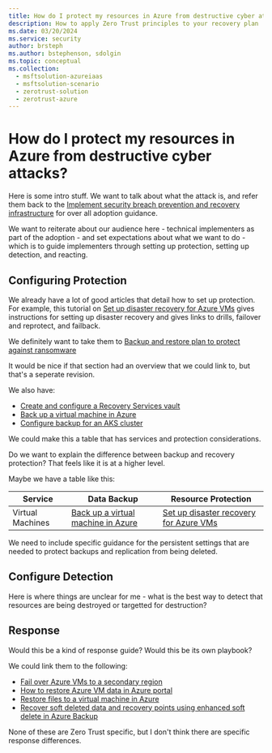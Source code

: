 ```yaml
---
title: How do I protect my resources in Azure from destructive cyber attacks?
description: How to apply Zero Trust principles to your recovery plan 
ms.date: 03/20/2024
ms.service: security
author: brsteph
ms.author: bstephenson, sdolgin
ms.topic: conceptual
ms.collection: 
  - msftsolution-azureiaas
  - msftsolution-scenario
  - zerotrust-solution
  - zerotrust-azure
---
```


# How do I protect my resources in Azure from destructive cyber attacks?

Here is some intro stuff.  We want to talk about what the attack is, and refer them back to the [Implement security breach prevention and recovery infrastructure](./adopt/prevent-reduce-business-damage-breach-infrastructure.md) for over all adoption guidance.

We want to reiterate about our audience here - technical implementers as part of the adoption - and set expectations about what we want to do - which is to guide implementers through setting up protection, setting up detection, and reacting.

## Configuring Protection

We already have a lot of good articles that detail how to set up protection.  For example, this tutorial on [Set up disaster recovery for Azure VMs](azure/site-recovery/azure-to-azure-tutorial-enable-replication) gives instructions for setting up disaster recovery and gives links to drills, failover and reprotect, and failback.

We definitely want to take them to [Backup and restore plan to protect against ransomware](azure/security/fundamentals/backup-plan-to-protect-against-ransomware)

It would be nice if that section had an overview that we could link to, but that's a seperate revision.

We also have:
- [Create and configure a Recovery Services vault](azure/backup/backup-create-recovery-services-vault)
- [Back up a virtual machine in Azure](azure/backup/quick-backup-vm-portal)
- [Configure backup for an AKS cluster](azure/backup/quick-backup-aks)

We could make this a table that has services and protection considerations.

Do we want to explain the difference between backup and recovery protection?  That  feels like it is at a higher level.

Maybe we have a table like this:

| Service | Data Backup | Resource Protection |
|---|---|---|
| Virtual Machines | [Back up a virtual machine in Azure](azure/backup/quick-backup-vm-portal) | [Set up disaster recovery for Azure VMs](azure/site-recovery/azure-to-azure-tutorial-enable-replication) |

We need to include specific guidance for the persistent settings that are needed to protect backups and replication from being deleted.

## Configure Detection

Here is where things are unclear for me - what is the best way to detect that resources are being destroyed or targetted for destruction?

## Response

Would this be a kind of response guide?  Would this be its own playbook?

We could link them to the following:

- [Fail over Azure VMs to a secondary region](azure/site-recovery/azure-to-azure-tutorial-failover-failback)
- [How to restore Azure VM data in Azure portal](azure/backup/backup-azure-arm-restore-vms)
- [Restore files to a virtual machine in Azure](azure/backup/tutorial-restore-files)
- [Recover soft deleted data and recovery points using enhanced soft delete in Azure Backup](azure/backup/backup-azure-enhanced-soft-delete-tutorial?tabs=recovery-services-vault)

None of these are Zero Trust specific, but I don't think there are specific response differences.
